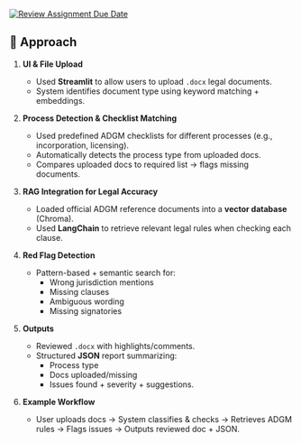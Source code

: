 [![Review Assignment Due Date](https://classroom.github.com/assets/deadline-readme-button-22041afd0340ce965d47ae6ef1cefeee28c7c493a6346c4f15d667ab976d596c.svg)](https://classroom.github.com/a/vgbm4cZ0)


## 🧠 Approach

1. **UI & File Upload**  
   - Used **Streamlit** to allow users to upload `.docx` legal documents.
   - System identifies document type using keyword matching + embeddings.

2. **Process Detection & Checklist Matching**  
   - Used predefined ADGM checklists for different processes (e.g., incorporation, licensing).
   - Automatically detects the process type from uploaded docs.
   - Compares uploaded docs to required list → flags missing documents.

3. **RAG Integration for Legal Accuracy**  
   - Loaded official ADGM reference documents into a **vector database** (Chroma).
   - Used **LangChain** to retrieve relevant legal rules when checking each clause.

4. **Red Flag Detection**  
   - Pattern-based + semantic search for:
     - Wrong jurisdiction mentions
     - Missing clauses
     - Ambiguous wording
     - Missing signatories

5. **Outputs**  
   - Reviewed `.docx` with highlights/comments.
   - Structured **JSON** report summarizing:
     - Process type
     - Docs uploaded/missing
     - Issues found + severity + suggestions.

6. **Example Workflow**
   - User uploads docs → System classifies & checks → Retrieves ADGM rules → Flags issues → Outputs reviewed doc + JSON.

